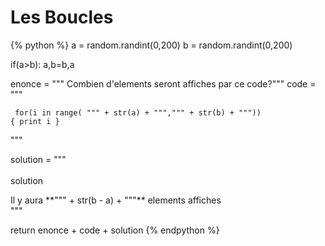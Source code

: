 Les Boucles
===========


{% python %}
a = random.randint(0,200)
b = random.randint(0,200)


if(a>b):
	a,b=b,a


enonce = """ Combien d'elements seront affiches par ce code?"""
code = """<pre><code>
    for(i in range( """ + str(a) + """,""" + str(b) + """)) {
    print i
    }
</code></pre>"""

solution = """<br/><br/>
<span class="solutionButton">solution</span>
<div class="solutionArea">
	<span class="exoSolution">Il y aura **""" + str(b - a) + """** elements affiches</span>
</div>"""


return enonce + code + solution
{% endpython %}
